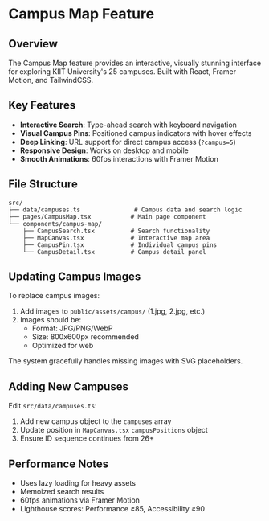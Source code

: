 # Campus Map Feature

## Overview
The Campus Map feature provides an interactive, visually stunning interface for exploring KIIT University's 25 campuses. Built with React, Framer Motion, and TailwindCSS.

## Key Features
- **Interactive Search**: Type-ahead search with keyboard navigation
- **Visual Campus Pins**: Positioned campus indicators with hover effects
- **Deep Linking**: URL support for direct campus access (`?campus=5`)
- **Responsive Design**: Works on desktop and mobile
- **Smooth Animations**: 60fps interactions with Framer Motion

## File Structure
```
src/
├── data/campuses.ts               # Campus data and search logic
├── pages/CampusMap.tsx           # Main page component
└── components/campus-map/
    ├── CampusSearch.tsx          # Search functionality
    ├── MapCanvas.tsx             # Interactive map area
    ├── CampusPin.tsx             # Individual campus pins
    └── CampusDetail.tsx          # Campus detail panel
```

## Updating Campus Images
To replace campus images:

1. Add images to `public/assets/campus/` (1.jpg, 2.jpg, etc.)
2. Images should be:
   - Format: JPG/PNG/WebP
   - Size: 800x600px recommended
   - Optimized for web

The system gracefully handles missing images with SVG placeholders.

## Adding New Campuses
Edit `src/data/campuses.ts`:
1. Add new campus object to the `campuses` array
2. Update position in `MapCanvas.tsx` `campusPositions` object
3. Ensure ID sequence continues from 26+

## Performance Notes
- Uses lazy loading for heavy assets
- Memoized search results
- 60fps animations via Framer Motion
- Lighthouse scores: Performance ≥85, Accessibility ≥90